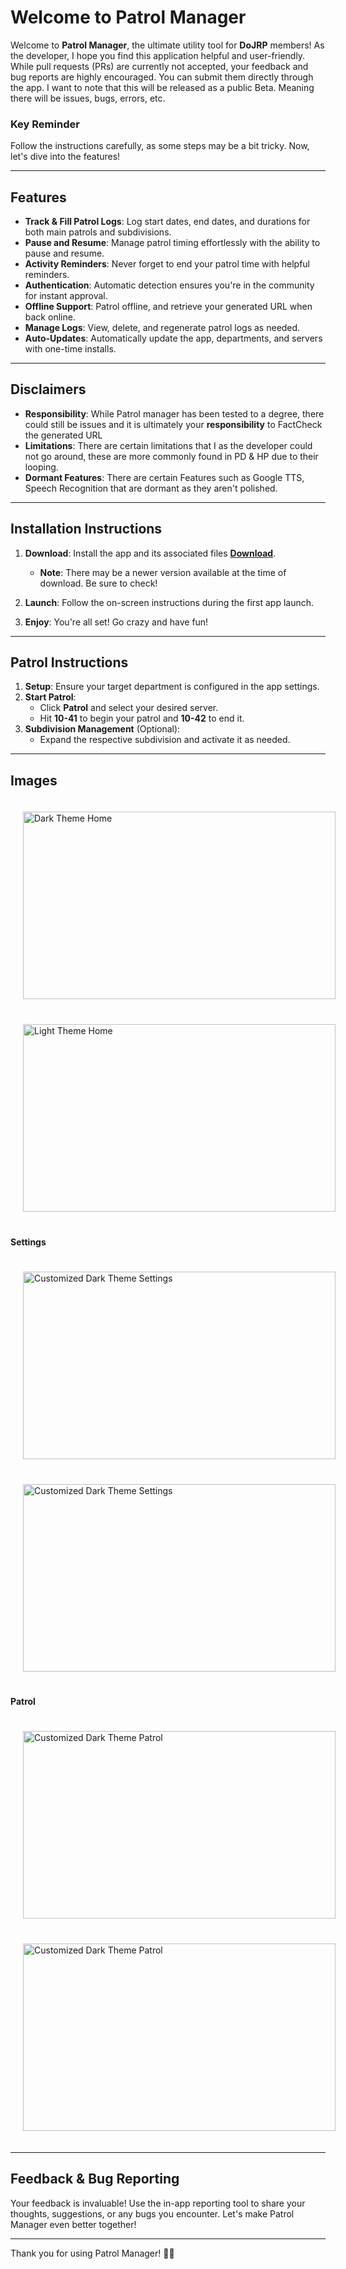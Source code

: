 # Welcome to Patrol Manager
Welcome to **Patrol Manager**, the ultimate utility tool for **DoJRP** members! As the developer, I hope you find this application helpful and user-friendly. While pull requests (PRs) are currently not accepted, your feedback and bug reports are highly encouraged. You can submit them directly through the app. I want to note that this will be released as a public Beta. Meaning there will be issues, bugs, errors, etc. 

### Key Reminder
Follow the instructions carefully, as some steps may be a bit tricky. Now, let's dive into the features!

---

## Features

- **Track & Fill Patrol Logs**: Log start dates, end dates, and durations for both main patrols and subdivisions.
- **Pause and Resume**: Manage patrol timing effortlessly with the ability to pause and resume.
- **Activity Reminders**: Never forget to end your patrol time with helpful reminders.
- **Authentication**: Automatic detection ensures you're in the community for instant approval.
- **Offline Support**: Patrol offline, and retrieve your generated URL when back online.
- **Manage Logs**: View, delete, and regenerate patrol logs as needed.
- **Auto-Updates**: Automatically update the app, departments, and servers with one-time installs.

---

## Disclaimers

- **Responsibility**: While Patrol manager has been tested to a degree, there could still be issues and it is ultimately your **responsibility** to FactCheck the generated URL
- **Limitations**: There are certain limitations that I as the developer could not go around, these are more commonly found in PD & HP due to their looping.
- **Dormant Features**: There are certain Features such as Google TTS, Speech Recognition that are dormant as they aren't polished. 

---

## Installation Instructions

1. **Download**: Install the app and its associated files  [**Download**](https://example.com/download).
   - **Note**: There may be a newer version available at the time of download. Be sure to check!

2. **Launch**: Follow the on-screen instructions during the first app launch.

3. **Enjoy**: You're all set! Go crazy and have fun!

---

## Patrol Instructions

1. **Setup**: Ensure your target department is configured in the app settings.
2. **Start Patrol**:
   - Click **Patrol** and select your desired server.
   - Hit **10-41** to begin your patrol and **10-42** to end it.
3. **Subdivision Management** (Optional):
   - Expand the respective subdivision and activate it as needed.

---

## Images

<img src="https://github.com/user-attachments/assets/bf35f095-bf59-4cc0-b058-340d9366fe51" alt="Dark Theme Home" width="500" height="300" style="margin: 20px;">
<img src="https://github.com/user-attachments/assets/5d3ca11e-c6fe-484e-a6ea-97dd78f1b7d5" alt="Light Theme Home" width="500" height="300" style="margin: 20px;">

#### Settings
<img src="https://github.com/user-attachments/assets/1be30e5c-79ee-4d34-b449-91f680a3f4c4" alt="Customized Dark Theme Settings" width="500" height="300" style="margin: 20px;">
<img src="https://github.com/user-attachments/assets/008a5850-4464-4495-9194-cd544f848894" alt="Customized Dark Theme Settings" width="500" height="300" style="margin: 20px;">

#### Patrol
<img src="https://github.com/user-attachments/assets/8911f1fd-a9c0-4c21-8de0-1a4ac64f2d3c" alt="Customized Dark Theme Patrol" width="500" height="300" style="margin: 20px;">
<img src="https://github.com/user-attachments/assets/a32eaf37-1d83-4e78-a576-01c844f85817" alt="Customized Dark Theme Patrol" width="500" height="300" style="margin: 20px;">

---

## Feedback & Bug Reporting

Your feedback is invaluable! Use the in-app reporting tool to share your thoughts, suggestions, or any bugs you encounter. Let's make Patrol Manager even better together!

---

Thank you for using Patrol Manager! 🚓🚒
